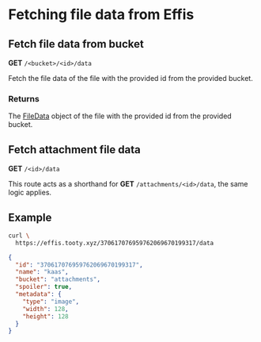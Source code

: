 # Fetching file data from Effis

## Fetch file data from bucket

<span class="request-method"><b>GET</b></span> `/<bucket>/<id>/data`

Fetch the file data of the file with the provided id from the provided bucket.

### Returns

The [FileData](../models/files.md#filedata-object) object of the file with the
provided id from the provided bucket.

## Fetch attachment file data

<span class="request-method"><b>GET</b></span> `/<id>/data`

This route acts as a shorthand for <span class="request-method"><b>GET</b></span> `/attachments/<id>/data`,
the same logic applies.

## Example

```sh
curl \
  https://effis.tooty.xyz/370617076959762069670199317/data
```

```json
{
  "id": "370617076959762069670199317",
  "name": "kaas",
  "bucket": "attachments",
  "spoiler": true,
  "metadata": {
    "type": "image",
    "width": 128,
    "height": 128
  }
}
```
